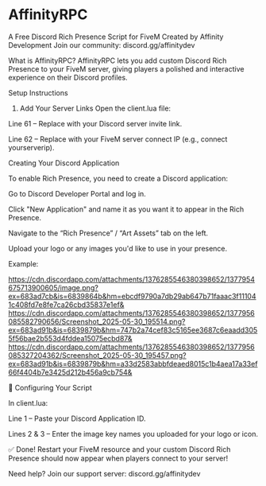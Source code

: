 # AffinityRPC
A Free Discord Rich Presence Script for FiveM
Created by Affinity Development
Join our community: discord.gg/affinitydev

What is AffinityRPC?
AffinityRPC lets you add custom Discord Rich Presence to your FiveM server, giving players a polished and interactive experience on their Discord profiles.

Setup Instructions

1. Add Your Server Links
Open the client.lua file:

Line 61 – Replace with your Discord server invite link.

Line 62 – Replace with your FiveM server connect IP (e.g., connect yourserverip).

Creating Your Discord Application

To enable Rich Presence, you need to create a Discord application:

Go to Discord Developer Portal and log in.

Click "New Application" and name it as you want it to appear in the Rich Presence.

Navigate to the “Rich Presence” / “Art Assets” tab on the left.

Upload your logo or any images you'd like to use in your presence.

Example:

https://cdn.discordapp.com/attachments/1376285546380398652/1377954675713900605/image.png?ex=683ad7cb&is=6839864b&hm=ebcdf9790a7db29ab647b71faaac3f111041c408fd7e8fe7ca26cbd35837e1ef&
https://cdn.discordapp.com/attachments/1376285546380398652/1377956085582790656/Screenshot_2025-05-30_195514.png?ex=683ad91b&is=6839879b&hm=747b2a74cef83c5165ee3687c6eaadd3055f56bae2b553d4fddea15075ecbd87&
https://cdn.discordapp.com/attachments/1376285546380398652/1377956085327204362/Screenshot_2025-05-30_195457.png?ex=683ad91b&is=6839879b&hm=a33d2583abbfdeaed8015c1b4aea17a33ef66f4404b7e3425d212b456a9cb754&


🔗 Configuring Your Script

In client.lua:

Line 1 – Paste your Discord Application ID.

Lines 2 & 3 – Enter the image key names you uploaded for your logo or icon.

✅ Done!
Restart your FiveM resource and your custom Discord Rich Presence should now appear when players connect to your server!

Need help? Join our support server: discord.gg/affinitydev

